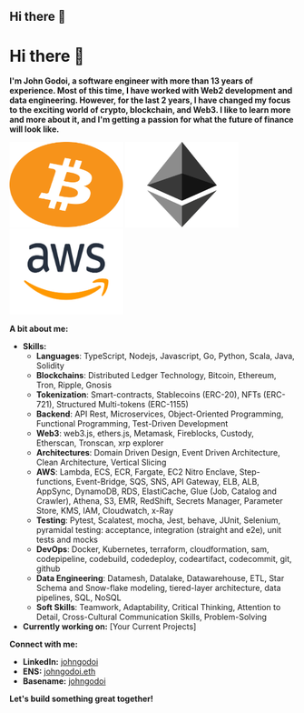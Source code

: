 ## Hi there 👋

<!--
**johngodoi/johngodoi** is a ✨ _special_ ✨ repository because its `README.md` (this file) appears on your GitHub profile.

Here are some ideas to get you started:

- 🔭 I’m currently working on ...
- 🌱 I’m currently learning ...
- 👯 I’m looking to collaborate on ...
- 🤔 I’m looking for help with ...
- 💬 Ask me about ...
- 📫 How to reach me: ...
- 😄 Pronouns: ...
- ⚡ Fun fact: ...
-->
# Hi there 👋

**I'm John Godoi, a software engineer with more than 13 years of experience. Most of this time, I have worked with Web2 development and data engineering. However, for the last 2 years, I have changed my focus to the exciting world of crypto, blockchain, and Web3. I like to learn more and more about it, and I'm getting a passion for what the future of finance will look like.**

<img src="assets/btc.png" width="200" height="150" alt="Bitcoin">
<img src="assets/eth.png" width="200" height="150" alt="Ethereum">
<img src="assets/aws.png" width="200" height="150" alt="AWS">

**A bit about me:**

<!-- * **Passionate about:** [Your Interests, e.g., software development, data science, machine learning] -->
* **Skills:** 
  * **Languages**: TypeScript, Nodejs, Javascript, Go, Python, Scala, Java, Solidity
  * **Blockchains**: Distributed Ledger Technology, Bitcoin, Ethereum, Tron, Ripple, Gnosis
  * **Tokenization**: Smart-contracts, Stablecoins (ERC-20), NFTs (ERC-721), Structured Multi-tokens (ERC-1155)
  * **Backend**: API Rest, Microservices, Object-Oriented Programming, Functional Programming, Test-Driven Development
  * **Web3**: web3.js, ethers.js, Metamask, Fireblocks, Custody, Etherscan, Tronscan, xrp explorer
  * **Architectures**: Domain Driven Design, Event Driven Architecture, Clean Architecture, Vertical Slicing
  * **AWS**: Lambda, ECS, ECR, Fargate, EC2 Nitro Enclave, Step-functions, Event-Bridge, SQS, SNS, API Gateway, ELB, ALB, AppSync, DynamoDB, RDS, ElastiCache, Glue (Job, Catalog and Crawler), Athena, S3, EMR, RedShift, Secrets Manager, Parameter Store, KMS, IAM, Cloudwatch, x-Ray
  * **Testing**: Pytest, Scalatest, mocha, Jest, behave, JUnit, Selenium, pyramidal testing: acceptance, integration (straight and e2e), unit tests and mocks
  * **DevOps**: Docker, Kubernetes, terraform, cloudformation, sam, codepipeline, codebuild, codedeploy, codeartifact, codecommit, git, github
  * **Data Engineering**: Datamesh, Datalake, Datawarehouse, ETL, Star Schema and Snow-flake modeling, tiered-layer architecture, data pipelines, SQL, NoSQL
  * **Soft Skills**: Teamwork, Adaptability, Critical Thinking, Attention to Detail, Cross-Cultural Communication Skills, Problem-Solving
* **Currently working on:** [Your Current Projects]

**Connect with me:**

* **LinkedIn:** [johngodoi](https://linkedin.com/in/johngodoi)
* **ENS:** [johngodoi.eth](johngodoi.eth)
* **Basename:** [johngodoi](johngodoi.base.eth)

**Let's build something great together!**
